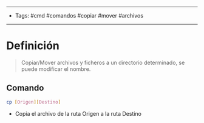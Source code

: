 --------------------
- Tags: #cmd #comandos #copiar #mover #archivos 
-----------------------------
# Definición

> Copiar/Mover archivos y ficheros a un directorio determinado, se puede modificar el nombre.

## Comando

```bash
cp [Origen][Destino]
```
- Copia el archivo de la ruta Origen a la ruta Destino

